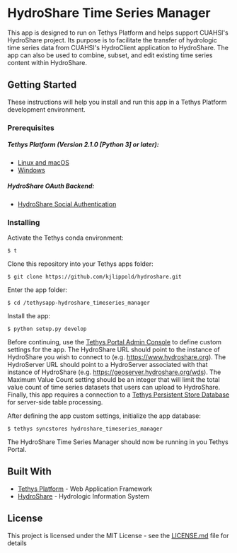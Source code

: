 # HydroShare Time Series Manager

This app is designed to run on Tethys Platform and helps support CUAHSI's HydroShare project. Its purpose is to facilitate the transfer of hydrologic time series data from CUAHSI's HydroClient application to HydroShare. The app can also be used to combine, subset, and edit existing time series content within HydroShare.

## Getting Started

These instructions will help you install and run this app in a Tethys Platform development environment.

### Prerequisites

##### Tethys Platform (Version 2.1.0 [Python 3] or later):
* [Linux and macOS](http://docs.tethysplatform.org/en/stable/installation/linux_and_mac.html)
* [Windows](http://docs.tethysplatform.org/en/stable/installation/windows.html)

##### HydroShare OAuth Backend:
* [HydroShare Social Authentication](http://docs.tethysplatform.org/en/stable/tethys_portal/social_auth.html#hydroshare)

### Installing

Activate the Tethys conda environment:
```
$ t
```

Clone this repository into your Tethys apps folder:
```
$ git clone https://github.com/kjlippold/hydroshare.git
```

Enter the app folder:
```
$ cd /tethysapp-hydroshare_timeseries_manager
```

Install the app:
```
$ python setup.py develop
```

Before continuing, use the [Tethys Portal Admin Console](http://docs.tethysplatform.org/en/stable/installation/web_admin_setup.html) to define custom settings for the app. The HydroShare URL should point to the instance of HydroShare you wish to connect to (e.g. https://www.hydroshare.org). The HydroServer URL should point to a HydroServer associated with that instance of HydroShare (e.g. https://geoserver.hydroshare.org/wds). The Maximum Value Count setting should be an integer that will limit the total value count of time series datasets that users can upload to HydroShare. Finally, this app requires a connection to a [Tethys Persistent Store Database](http://docs.tethysplatform.org/en/stable/tutorials/getting_started/advanced.html#persistent-store-database) for server-side table processing.

After defining the app custom settings, initialize the app database:
```
$ tethys syncstores hydroshare_timeseries_manager
```

The HydroShare Time Series Manager should now be running in you Tethys Portal.

## Built With

* [Tethys Platform](http://www.tethysplatform.org) - Web Application Framework
* [HydroShare](https://www.hydroshare.org/) - Hydrologic Information System

## License

This project is licensed under the MIT License - see the [LICENSE.md](LICENSE.txt) file for details
